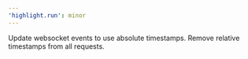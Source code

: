 ```yaml
---
'highlight.run': minor
---
```


Update websocket events to use absolute timestamps. Remove relative timestamps from all requests.
